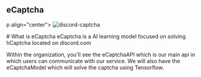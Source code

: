 ## eCaptcha
p align="center">
  <img src="https://www.reddit.com/media?url=https%3A%2F%2Fi.redd.it%2Ftnld76wp34z71.png" title="discord-captcha">
</p>
# What is eCaptcha
eCaptcha is a AI learning model focused on solving hCaptcha located on discord.com

Within the organization, you'll see the eCaptchaAPI which is our main api in which users can communicate with our service. We will also have the eCaptchaModel which will solve the captcha using Tensorflow.
